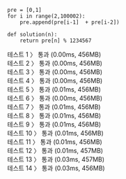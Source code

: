 ```
pre = [0,1]
for i in range(2,100002):
    pre.append(pre[i-1]  + pre[i-2])

def solution(n):
    return pre[n] % 1234567
```
테스트 1 〉	통과 (0.00ms, 456MB)<br>
테스트 2 〉	통과 (0.00ms, 456MB)<br>
테스트 3 〉	통과 (0.00ms, 456MB)<br>
테스트 4 〉	통과 (0.00ms, 456MB)<br>
테스트 5 〉	통과 (0.01ms, 456MB)<br>
테스트 6 〉	통과 (0.00ms, 456MB)<br>
테스트 7 〉	통과 (0.01ms, 456MB)<br>
테스트 8 〉	통과 (0.01ms, 456MB)<br>
테스트 9 〉	통과 (0.01ms, 456MB)<br>
테스트 10 〉	통과 (0.01ms, 456MB)<br>
테스트 11 〉	통과 (0.01ms, 456MB)<br>
테스트 12 〉	통과 (0.01ms, 457MB)<br>
테스트 13 〉	통과 (0.03ms, 457MB)<br>
테스트 14 〉	통과 (0.03ms, 456MB)<br>
